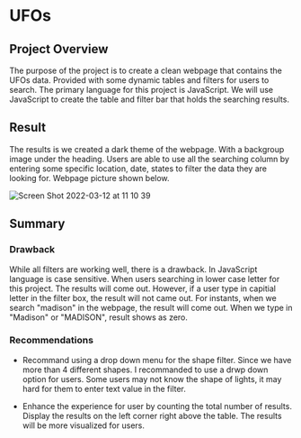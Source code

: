 # UFOs
## Project Overview
The purpose of the project is to create a clean webpage that contains the UFOs data. Provided with some dynamic tables and filters for users to search. The primary language for this project is JavaScript. We will use JavaScript to create the table and filter bar that holds the searching results. 
## Result
The results is we created a dark theme of the webpage. With a backgroup image under the heading. Users are able to use all the searching column by entering some specific location, date, states to filter the data they are looking for. Webpage picture shown below. 

![Screen Shot 2022-03-12 at 11 10 39](https://user-images.githubusercontent.com/94089680/158025835-a2393631-33f2-41aa-8fac-eafdb609fc1c.png)


## Summary
### Drawback
While all filters are working well, there is a drawback. In JavaScript language is case sensitive. When users searching in lower case letter for this project. The results will come out. However, if a user type in capitial letter in the filter box, the result will not came out. For instants, when we search "madison" in the webpage, the result will come out. When we type in "Madison" or "MADISON", result shows as zero. 

### Recommendations
- Recommand using a drop down menu for the shape filter. Since we have more than 4 different shapes. I recommanded to use a drwp down option for users. Some users may not know the shape of lights, it may hard for them to enter text value in the filter. 

- Enhance the experience for user by counting the total number of results. Display the results on the left corner right above the table. The results will be more visualized for users. 
